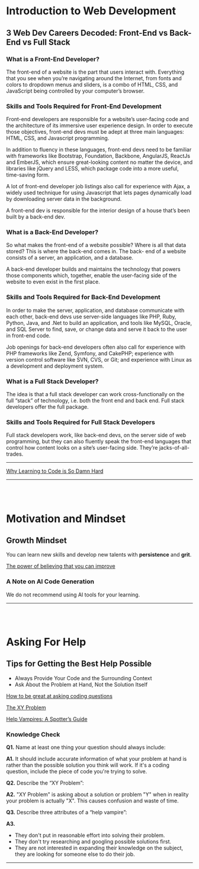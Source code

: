 # Introduction to Web Development
## 3 Web Dev Careers Decoded: Front-End vs Back-End vs Full Stack
### **What is a Front-End Developer?**
The front-end of a website is the part that users interact with. Everything that you see when you’re navigating around the Internet, from fonts and colors to dropdown menus and sliders, is a combo of HTML, CSS, and JavaScript being controlled by your computer’s browser.
### **Skills and Tools Required for Front-End Development**
Front-end developers are responsible for a website’s user-facing code and the architecture of its immersive user experience design. In order to execute those objectives, front-end devs must be adept at three main languages: HTML, CSS, and Javascript programming. 

In addition to fluency in these languages, front-end devs need to be familiar with frameworks like Bootstrap, Foundation, Backbone, AngularJS, ReactJs and EmberJS, which ensure great-looking content no matter the device, and libraries like jQuery and LESS, which package code into a more useful, time-saving form. 

A lot of front-end developer job listings also call for experience with Ajax, a widely used technique for using Javascript that lets pages dynamically load by downloading server data in the background.

A front-end dev is responsible for the interior design of a house that’s been built by a back-end dev.
### **What is a Back-End Developer?**
So what makes the front-end of a website possible? Where is all that data stored? This is where the back-end comes in. The back- end of a website consists of a server, an application, and a database. 

A back-end developer builds and maintains the technology that powers those components which, together, enable the user-facing side of the website to even exist in the first place.
### **Skills and Tools Required for Back-End Development**
In order to make the server, application, and database communicate with each other, back-end devs use server-side languages like PHP, Ruby, Python, Java, and .Net to build an application, and tools like MySQL, Oracle, and SQL Server to find, save, or change data and serve it back to the user in front-end code. 

Job openings for back-end developers often also call for experience with PHP frameworks like Zend, Symfony, and CakePHP; experience with version control software like SVN, CVS, or Git; and experience with Linux as a development and deployment system.
### **What is a Full Stack Developer?**
The idea is that a full stack developer can work cross-functionally on the full “stack” of technology, i.e. both the front end and back end. Full stack developers offer the full package.
### **Skills and Tools Required for Full Stack Developers**
Full stack developers work, like back-end devs, on the server side of web programming, but they can also fluently speak the front-end languages that control how content looks on a site’s user-facing side. They’re jacks-of-all-trades.

---
[Why Learning to Code is So Damn Hard](https://www.thinkful.com/blog/why-learning-to-code-is-so-damn-hard/)

---
<br></br>

# Motivation and Mindset
## Growth Mindset
You can learn new skills and develop new talents with **persistence** and **grit**.

[The power of believing that you can improve](https://www.ted.com/talks/carol_dweck_the_power_of_believing_that_you_can_improve)

### A Note on AI Code Generation
We do not recommend using AI tools for your learning.

---
<br></br>

# Asking For Help
## Tips for Getting the Best Help Possible
+ Always Provide Your Code and the Surrounding Context
+ Ask About the Problem at Hand, Not the Solution Itself

[How to be great at asking coding questions](https://medium.com/@gordon_zhu/how-to-be-great-at-asking-questions-e37be04d0603)

[The XY Problem](https://xyproblem.info)

[Help Vampires: A Spotter’s Guide](https://slash7.com/2006/12/22/vampires/)

### Knowledge Check
**Q1.** Name at least one thing your question should always include:

**A1.** It should include accurate information of what your problem at hand is rather than the possible solution you think will work. If it's a coding question, include the piece of code you're trying to solve.

**Q2.** Describe the “XY Problem”:

**A2.** "XY Problem" is asking about a solution or problem "Y" when in reality your problem is actually "X". This causes confusion and waste of time.

**Q3.** Describe three attributes of a “help vampire”:

**A3.**
+ They don't put in reasonable effort into solving their problem.
+ They don't try researching and googling possible solutions first.
+ They are not interested in expanding their knowledge on the subject, they are looking for someone else to do their job.

---




